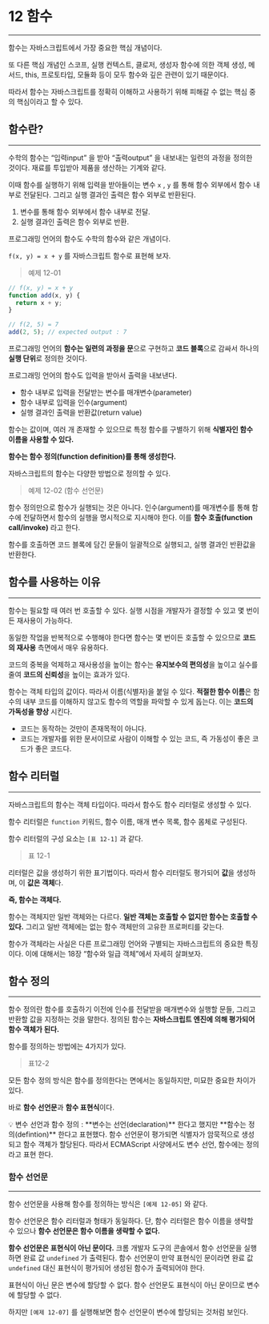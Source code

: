 # 12 함수

---

함수는 자바스크립트에서 가장 중요한 핵심 개념이다.

또 다른 핵심 개념인 스코프, 실행 컨텍스트, 클로저, 생성자 함수에 의한 객체 생성, 메서드, this, 프로토타입, 모듈화 등이 모두 함수와 깊은 관련이 있기 때문이다.

따라서 함수는 자바스크립트를 정확히 이해하고 사용하기 위해 피해갈 수 없는 핵심 중의 핵심이라고 할 수 있다.

## 함수란?

---

수학의 함수는 “입력input” 을 받아 “출력output” 을 내보내는 일련의 과정을 정의한 것이다. 재료를 투입받아 제품을 생산하는 기계와 같다.

이때 함수를 실행하기 위해 입력을 받아들이는 변수 `x` , `y` 를 통해 함수 외부에서 함수 내부로 전달된다. 그리고 실행 결과인 출력은 함수 외부로 반환된다.

1. 변수를 통해 함수 외부에서 함수 내부로 전달.
2. 실행 결과인 출력은 함수 외부로 반환.

프로그래밍 언어의 함수도 수학의 함수와 같은 개념이다.

`f(x, y) = x + y` 를 자바스크립트 함수로 표현해 보자.

> 예제 12-01

```jsx
// f(x, y) = x + y
function add(x, y) {
  return x + y;
}

// f(2, 5) = 7
add(2, 5); // expected output : 7
```

프로그래밍 언어의 **함수는 일련의 과정을 문**으로 구현하고 **코드 블록**으로 감싸서 하나의 **실행 단위**로 정의한 것이다.

프로그래밍 언어의 함수도 입력을 받아서 출력을 내보낸다.

- 함수 내부로 입력을 전달받는 변수를 매개변수(parameter)
- 함수 내부로 입력을 인수(argument)
- 실행 결과인 출력을 반환값(return value)

함수는 값이며, 여러 개 존재할 수 있으므로 특정 함수를 구별하기 위해 **식별자인 함수 이름을 사용할 수 있다.**

**함수는 함수 정의(function definition)를 통해 생성한다.**

자바스크립트의 함수는 다양한 방법으로 정의할 수 있다.

> 예제 12-02 (함수 선언문)

함수 정의만으로 함수가 실행되는 것은 아니다. 인수(argument)를 매개변수를 통해 함수에 전달하면서 함수의 실행을 명시적으로 지시해야 한다. 이를 **함수 호출(function call/invoke)** 라고 한다.

함수를 호출하면 코드 블록에 담긴 문들이 일괄적으로 실행되고, 실행 결과인 반환값을 반환한다.

## 함수를 사용하는 이유

---

함수는 필요할 때 여러 번 호출할 수 있다. 실행 시점을 개발자가 결정할 수 있고 몇 번이든 재사용이 가능하다.

동일한 작업을 반복적으로 수행해야 한다면 함수는 몇 번이든 호출할 수 있으므로 **코드의 재사용** 측면에서 매우 유용하다.

코드의 중복을 억제하고 재사용성을 높이는 함수는 **유지보수의 편의성**을 높이고 실수를 줄여 **코드의 신뢰성**을 높이는 효과가 있다.

함수는 객체 타입의 값이다. 따라서 이름(식별자)을 붙일 수 있다. **적절한 함수 이름**은 함수의 내부 코드를 이해하지 않고도 함수의 역할을 파악할 수 있게 돕는다. 이는 **코드의 가독성을 향상** 시킨다.

- 코드는 동작하는 것만이 존재목적이 아니다.
- 코드는 개발자를 위한 문서이므로 사람이 이해할 수 있는 코드, 즉 가동성이 좋은 코드가 좋은 코드다.

## 함수 리터럴

---

자바스크립트의 함수는 객체 타입이다. 따라서 함수도 함수 리터럴로 생성할 수 있다.

함수 리터럴은 `function` 키워드, 함수 이름, 매개 변수 목록, 함수 몸체로 구성된다.

함수 리터럴의 구성 요소는 `[표 12-1]` 과 같다.

> 표 12-1

리터럴은 값을 생성하기 위한 표기법이다. 따라서 함수 리터럴도 평가되어 **값**을 생성하며, 이 **값은 객체**다.

**즉, 함수는 객체다.**

함수는 객체지만 일반 객체와는 다르다. **일반 객체는 호출할 수 없지만 함수는 호출할 수 있다.** 그리고 일반 객체에는 없는 함수 객체만의 고유한 프로퍼티를 갖는다.

함수가 객체라는 사실은 다른 프로그래밍 언어와 구별되는 자바스크립트의 중요한 특징이다. 이에 대해서는 18장 “함수와 일급 객체”에서 자세히 살펴보자.

## 함수 정의

---

함수 정의란 함수를 호출하기 이전에 인수를 전달받을 매개변수와 실행할 문들, 그리고 반환할 값을 지정하는 것을 말한다. 정의된 함수는 **자바스크립트 엔진에 의해 평가되어 함수 객체가 된다.**

함수를 정의하는 방법에는 4가지가 있다.

> 표12-2

모든 함수 정의 방식은 함수를 정의한다는 면에서는 동일하지만, 미묘한 중요한 차이가 있다.

바로 **함수 선언문**과 **함수 표현식**이다.

<aside>
💡 변수 선언과 함수 정의 :
**변수는 선언(declaration)** 한다고 했지만 **함수는 정의(defintion)** 한다고 표현했다. 함수 선언문이 평가되면 식별자가 암묵적으로 생성되고 함수 객체가 할당된다. 따라서 ECMAScript 사양에서도 변수 선언, 함수에는 정의라고 표현 한다.

</aside>

### 함수 선언문

---

함수 선언문을 사용해 함수를 정의하는 방식은 `[예제 12-05]` 와 같다.

함수 선언문은 함수 리터럴과 형태가 동일하다. 단, 함수 리터럴은 함수 이름을 생략할 수 있으나 **함수 선언문은 함수 이름을 생략할 수 없다.**

**함수 선언문은 표현식이 아닌 문이다.** 크롬 개발자 도구의 콘솔에서 함수 선언문을 실행하면 완료 값 `undefined` 가 출력된다. 함수 선언문이 만약 표현식인 문이라면 완료 값 `undefined` 대신 표현식이 평가되어 생성된 함수가 출력되어야 한다.

표현식이 아닌 문은 변수에 할당할 수 없다. 함수 선언문도 표현식이 아닌 문이므로 변수에 할당할 수 없다.

하지만 `[예제 12-07]` 를 실행해보면 함수 선언문이 변수에 할당되는 것처럼 보인다.
